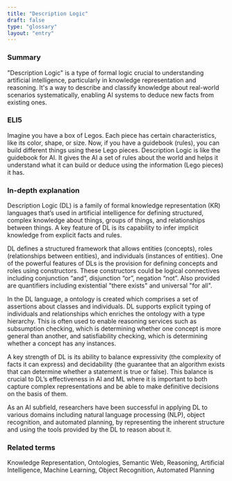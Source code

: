 ```yaml
---
title: "Description Logic"
draft: false
type: "glossary"
layout: "entry"
---
```


### Summary
"Description Logic" is a type of formal logic crucial to understanding artificial intelligence, particularly in knowledge representation and reasoning. It's a way to describe and classify knowledge about real-world scenarios systematically, enabling AI systems to deduce new facts from existing ones.

### ELI5
Imagine you have a box of Legos. Each piece has certain characteristics, like its color, shape, or size. Now, if you have a guidebook (rules), you can build different things using these Lego pieces. Description Logic is like the guidebook for AI. It gives the AI a set of rules about the world and helps it understand what it can build or deduce using the information (Lego pieces) it has.

### In-depth explanation
Description Logic (DL) is a family of formal knowledge representation (KR) languages that’s used in artificial intelligence for defining structured, complex knowledge about things, groups of things, and relationships between things. A key feature of DL is its capability to infer implicit knowledge from explicit facts and rules.

DL defines a structured framework that allows entities (concepts), roles (relationships between entities), and individuals (instances of entities). One of the powerful features of DLs is the provision for defining concepts and roles using constructors. These constructors could be logical connectives including conjunction “and”, disjunction “or”, negation “not”. Also provided are quantifiers including existential "there exists" and universal "for all".

In the DL language, a ontology is created which comprises a set of assertions about classes and individuals. DL supports explicit typing of individuals and relationships which enriches the ontology with a type hierarchy. This is often used to enable reasoning services such as subsumption checking, which is determining whether one concept is more general than another, and satisfiability checking, which is determining whether a concept has any instances.

A key strength of DL is its ability to balance expressivity (the complexity of facts it can express) and decidability (the guarantee that an algorithm exists that can determine whether a statement is true or false). This balance is crucial to DL’s effectiveness in AI and ML where it is important to both capture complex representations and be able to make definitive decisions on the basis of them.

As an AI subfield, researchers have been successful in applying DL to various domains including natural language processing (NLP), object recognition, and automated planning, by representing the inherent structure and using the tools provided by the DL to reason about it.

### Related terms
Knowledge Representation, Ontologies, Semantic Web, Reasoning, Artificial Intelligence, Machine Learning, Object Recognition, Automated Planning
